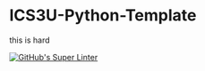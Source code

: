 # ICS3U-Python-Template
this is hard

[![GitHub's Super Linter](https://github.com/Aidan-Lalonde-Novales/ICS3U-Python-Template/workflows/GitHub's%20Super%20Linter/badge.svg)](https://github.com/Aidan-Lalonde-Novales/ICS3U-Python-Template/actions)
